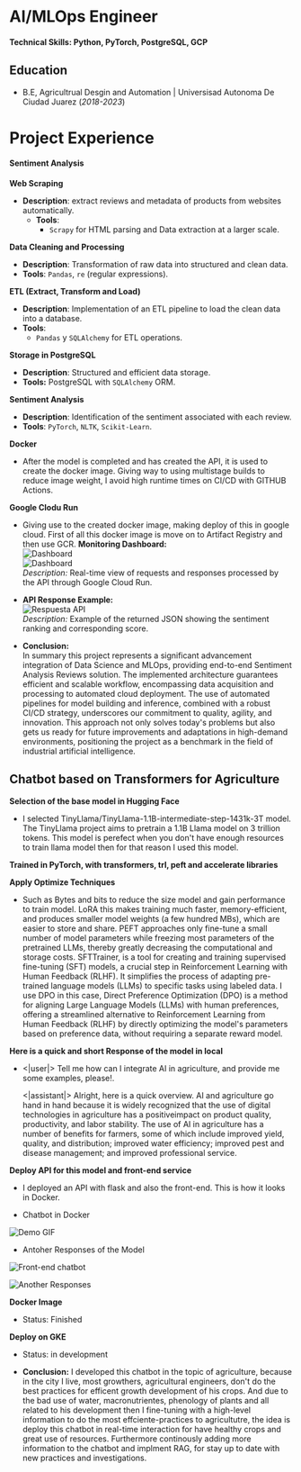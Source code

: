# AI/MLOps Engineer

#### Technical Skills: Python, PyTorch, PostgreSQL, GCP

## Education
- B.E, Agricultrual Desgin and Automation | Universisad Autonoma De Ciudad Juarez (_2018-2023_)

# Project Experience

#### Sentiment Analysis

**Web Scraping**
- **Description**: extract reviews and metadata of products from websites automatically.
   - **Tools**:
     - `Scrapy`  for HTML parsing and Data extraction at a larger scale.

**Data Cleaning and Processing**
   - **Description**: Transformation of raw data into structured and clean data.
   - **Tools**: `Pandas`, `re` (regular expressions).

**ETL (Extract, Transform and Load)**
   - **Description**: Implementation of an ETL pipeline to load the clean data into a database.
   - **Tools**:
     - `Pandas` y `SQLAlchemy` for ETL operations.

**Storage in PostgreSQL**
   - **Description**: Structured and efficient data storage.
   - **Tools:** PostgreSQL with `SQLAlchemy` ORM.

**Sentiment Analysis**
   - **Description**: Identification of the sentiment associated with each review.
   - **Tools**: `PyTorch`, `NLTK`, `Scikit-Learn`.

**Docker**
- After the model is completed and has created the API, it is used to create the docker image. Giving way to using multistage builds to reduce image weight, I avoid high runtime times on CI/CD with GITHUB Actions.

**Google Clodu Run**
 - Giving use to the created docker image, making deploy of this in google cloud. First of all this docker image is move on to Artifact Registry and then use GCR.
 **Monitoring Dashboard:**  
  ![Dashboard](assets/gcloud.png)  
  ![Dashboard](assets/gcloud_2.png)  
  _Description:_ Real-time view of requests and responses processed by the API through Google Cloud Run.
 - **API Response Example:**  
  ![Respuesta API](assets/sentiments_responses.png)  
  _Description:_ Example of the returned JSON showing the sentiment ranking and corresponding score.

- **Conclusion:**  
  In summary this project represents a significant advancement integration of Data Science and MLOps, providing end-to-end Sentiment Analysis Reviews solution. The implemented architecture guarantees efficient and scalable workflow, encompassing data acquisition and processing to automated cloud deployment.  The use of automated pipelines for model building and inference, combined with a robust CI/CD strategy, underscores our commitment to quality, agility, and innovation. This approach not only solves today's problems but also gets us ready for future improvements and adaptations in high-demand environments, positioning the project as a benchmark in the field of industrial artificial intelligence.

## Chatbot based on Transformers for Agriculture

**Selection of the base model in Hugging Face**
- I selected TinyLlama/TinyLlama-1.1B-intermediate-step-1431k-3T model. The TinyLlama project aims to pretrain a 1.1B Llama model on 3 trillion tokens. This model
  is perefect when you don't have enough resources to train llama model then for that reason I used this model.

**Trained in PyTorch, with transformers, trl, peft and accelerate libraries**

**Apply Optimize Techniques**
- Such as Bytes and bits to reduce the size model and gain performance to train model. LoRA this makes training much faster, memory-efficient, and produces smaller model weights (a few hundred MBs), which are easier to store and share. PEFT approaches only fine-tune a small number of model parameters while freezing most parameters of the pretrained LLMs, thereby greatly decreasing the computational and storage costs. SFTTrainer, is a tool for creating and training supervised fine-tuning (SFT) models, a crucial step in Reinforcement Learning with Human Feedback (RLHF). It simplifies the process of adapting pre-trained language models (LLMs) to specific tasks using labeled data. I use DPO in this case, Direct Preference Optimization (DPO) is a method for aligning Large Language Models (LLMs) with human preferences, offering a streamlined alternative to Reinforcement Learning from Human Feedback (RLHF) by directly optimizing the model's parameters based on preference data, without requiring a separate reward model.


**Here is a quick and short Response of the model in local**
- <|user|> Tell me how can I integrate AI in agriculture, and provide me some examples, please!.</s>

  <|assistant|> Alright, here is a quick overview. AI and agriculture go hand in hand because it is widely recognized that the use of digital technologies in agriculture has a positiveimpact on product quality, productivity, and labor stability. The use of AI in agriculture has a number of benefits for farmers, some of which include improved yield, quality, and distribution; improved water efficiency; improved pest and disease management; and improved professional service.

**Deploy API for this model and front-end service**
- I deployed an API with flask and also the front-end. This is how it looks in Docker.

- Chatbot in Docker

![Demo GIF](assets/chatbot.gif)

- Antoher Responses of the Model

![Front-end chatbot](assets/responses_llm_prod.png)


![Another Responses](assets/responses_llm_prod_3.png)

**Docker Image**
- Status: Finished

**Deploy on GKE**
- Status: in development

- **Conclusion:**
  I developed this chatbot in the topic of agriculture, because in the city I live, most growthers, agricultural engineers, don't do the best practices for efficent growth development of his crops. And due to the bad use of water, macronutrientes, phenology of plants and all related to his development then I fine-tuning with a high-level information to do the most effciente-practices to agricultutre, the idea is deploy this chatbot in real-time interaction for have healthy crops and great use of resources. Furthermore continously adding more information to the chatbot and implment RAG, for stay up to date with new practices and investigations.
